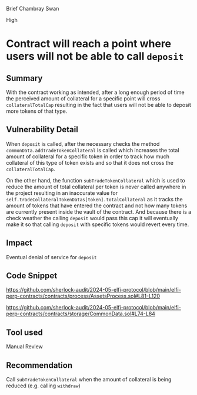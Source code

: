 Brief Chambray Swan

High

# Contract will reach a point where users will not be able to call `deposit`

## Summary
With the contract working as intended, after a long enough period of time the perceived amount of collateral for a specific point will cross `collateralTotalCap` resulting in the fact that users will not be able to deposit more tokens of that type.

## Vulnerability Detail
When `deposit` is called, after the necessary checks the method `commonData.addTradeTokenCollateral` is called which increases the total amount of collateral for a specific token in order to track how much collateral of this type of token exists and so that it does not cross the `collateralTotalCap`. 

On the other hand, the function `subTradeTokenCollateral` which is used to reduce the amount of total collateral per token is never called anywhere in the project resulting in an inaccurate value for `self.tradeCollateralTokenDatas[token].totalCollateral` as it tracks the amount of tokens that have entered the contract and not how many tokens are currently present inside the vault of the contract. And because there is a check weather the calling `deposit` would pass this cap it will eventually make it so that calling `deposit` with specific tokens would revert every time.

## Impact
Eventual denial of service for `deposit`

## Code Snippet
https://github.com/sherlock-audit/2024-05-elfi-protocol/blob/main/elfi-perp-contracts/contracts/process/AssetsProcess.sol#L81-L120

https://github.com/sherlock-audit/2024-05-elfi-protocol/blob/main/elfi-perp-contracts/contracts/storage/CommonData.sol#L74-L84

## Tool used
Manual Review

## Recommendation
Call `subTradeTokenCollateral` when the amount of collateral is being reduced (e.g. calling `withdraw`)